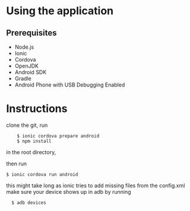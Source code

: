 # Using the application

## Prerequisites
  * Node.js
  * Ionic
  * Cordova
  * OpenJDK
  * Android SDK
  * Gradle
  * Android Phone with USB Debugging Enabled
# Instructions 
  clone the git, run
  ``` 
      $ ionic cordova prepare android
      $ npm install
  ``` 
in the root directory,

then run 
```
$ ionic cordova run android
```
this might take long as ionic tries to add missing files from the config.xml
make sure your device shows up in adb by running
```
  $ adb devices
```

